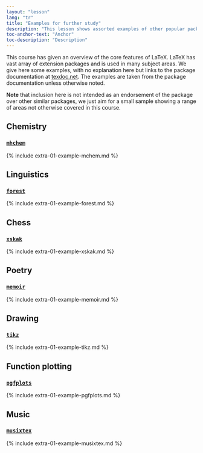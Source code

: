 ```yaml
---
layout: "lesson"
lang: "tr"
title: "Examples for further study"
description: "This lesson shows assorted examples of other popular packages that were not covered in the main lessons."
toc-anchor-text: "Anchor"
toc-description: "Description"
---
```


This course has given an overview of the core features of LaTeX.
LaTeX has vast array of extension packages and is used in many subject
areas.  We give here some examples, with no explanation here but links
to the package documentation at [texdoc.net](https://texdoc.net).
The examples are taken from the package documentation unless otherwise noted.

**Note** that inclusion here is not intended as an endorsement of the
  package over other similar packages, we just aim for a small sample
  showing a range of areas not otherwise covered in this course.

## Chemistry

### [`mhchem`](https://texdoc.net/pkg/mhchem)

{% include extra-01-example-mchem.md %}

## Linguistics
### [`forest`](https://texdoc.net/pkg/forest)

{% include extra-01-example-forest.md %}

## Chess

<!-- not 2017 -->
### [`xskak`](https://texdoc.net/pkg/xskak)

{% include extra-01-example-xskak.md %}


## Poetry

### [`memoir`](https://texdoc.net/pkg/memoir)


{% include extra-01-example-memoir.md %}

## Drawing
<!-- not 2017 -->
### [`tikz`](https://texdoc.net/pkg/tikz)



{% include extra-01-example-tikz.md %}


## Function plotting
### [`pgfplots`](https://texdoc.net/pkg/plots)



{% include extra-01-example-pgfplots.md %}


## Music


### [`musixtex`](https://texdoc.net/pkg/musixtex)



{% include extra-01-example-musixtex.md %}
